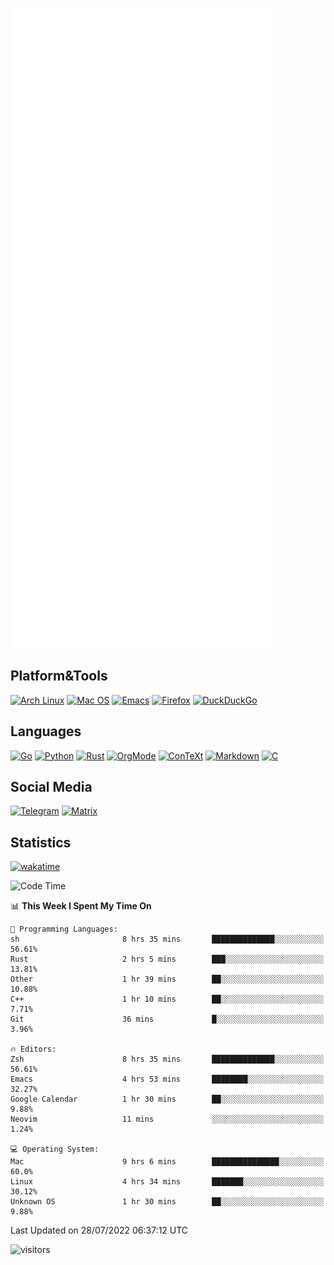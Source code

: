![Metrics](https://github.com/SteamedFish/SteamedFish/blob/master/github-metrics.svg)

## Platform&Tools

[![Arch Linux](https://img.shields.io/badge/ArchLinux-1793D1?logo=arch-linux&logoColor=fff&style=flat-square)](https://archlinux.org/)
[![Mac OS](https://img.shields.io/badge/MacOS-000000?style=flat-square&logo=macos&logoColor=F0F0F0)](https://www.apple.com/macos/)
[![Emacs](https://img.shields.io/badge/Emacs-%237F5AB6.svg?&style=flat-square&logo=gnu-emacs&logoColor=white)](https://www.gnu.org/software/emacs/)
[![Firefox](https://img.shields.io/badge/Firefox-FF7139?style=flat-square&logo=Firefox-Browser&logoColor=white)](https://firefox.com/)
[![DuckDuckGo](https://img.shields.io/badge/DuckDuckGo-DE5833?style=flat-square&logo=DuckDuckGo&logoColor=white)](https://duckduckgo.com/)

## Languages

[![Go](https://img.shields.io/badge/Golang-%2300ADD8.svg?style=flat-square&logo=go&logoColor=white)](https://golang.org/)
[![Python](https://img.shields.io/badge/Python-3670A0?style=flat-square&logo=python&logoColor=ffdd54)](https://www.python.org/)
[![Rust](https://img.shields.io/badge/Rust-%23000000.svg?style=flat-square&logo=rust&logoColor=white)](https://www.rust-lang.org/)
[![OrgMode](https://img.shields.io/badge/OrgMode-%23000000.svg?style=flat-square&logo=org&logoColor=white)](https://orgmode.org/)
[![ConTeXt](https://img.shields.io/badge/ConTeXt-%23008080.svg?style=flat-square&logo=latex&logoColor=white)](https://contextgarden.net/)
[![Markdown](https://img.shields.io/badge/MarkDown-%23000000.svg?style=flat-square&logo=markdown&logoColor=white)](https://daringfireball.net/projects/markdown/)
[![C](https://img.shields.io/badge/C-%2300599C.svg?style=flat-square&logo=c&logoColor=white)](https://www.iso.org/standard/74528.html)

## Social Media
[![Telegram](https://img.shields.io/badge/SteamedFish-2CA5E0?style=social&logo=telegram&logoColor=white)](https://t.me/SteamedFish)
[![Matrix](https://img.shields.io/badge/SteamedFish-2CA5E0?style=social&logo=matrix&logoColor=black)](https://matrix.to/#/@i:steamedfish.org)

## Statistics
[![wakatime](https://wakatime.com/badge/user/168280d6-fcf2-4b4f-ad3a-dc4612f35b38.svg)](https://wakatime.com/@168280d6-fcf2-4b4f-ad3a-dc4612f35b38)

<!--START_SECTION:waka-->
![Code Time](http://img.shields.io/badge/Code%20Time-1%2C939%20hrs%2012%20mins-blue)

📊 **This Week I Spent My Time On** 

```text
💬 Programming Languages: 
sh                       8 hrs 35 mins       ██████████████░░░░░░░░░░░   56.61% 
Rust                     2 hrs 5 mins        ███░░░░░░░░░░░░░░░░░░░░░░   13.81% 
Other                    1 hr 39 mins        ██░░░░░░░░░░░░░░░░░░░░░░░   10.88% 
C++                      1 hr 10 mins        ██░░░░░░░░░░░░░░░░░░░░░░░   7.71% 
Git                      36 mins             █░░░░░░░░░░░░░░░░░░░░░░░░   3.96%

🔥 Editors: 
Zsh                      8 hrs 35 mins       ██████████████░░░░░░░░░░░   56.61% 
Emacs                    4 hrs 53 mins       ████████░░░░░░░░░░░░░░░░░   32.27% 
Google Calendar          1 hr 30 mins        ██░░░░░░░░░░░░░░░░░░░░░░░   9.88% 
Neovim                   11 mins             ░░░░░░░░░░░░░░░░░░░░░░░░░   1.24%

💻 Operating System: 
Mac                      9 hrs 6 mins        ███████████████░░░░░░░░░░   60.0% 
Linux                    4 hrs 34 mins       ███████░░░░░░░░░░░░░░░░░░   30.12% 
Unknown OS               1 hr 30 mins        ██░░░░░░░░░░░░░░░░░░░░░░░   9.88%

```


 Last Updated on 28/07/2022 06:37:12 UTC
<!--END_SECTION:waka-->

![visitors](https://visitor-badge.laobi.icu/badge?page_id=SteamedFish.SteamedFish)
